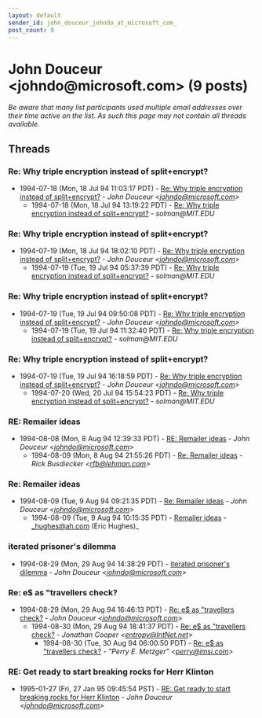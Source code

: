 ```yaml
---
layout: default
sender_id: john_douceur_johndo_at_microsoft_com_
post_count: 9
---
```


# John Douceur <johndo<span>@</span>microsoft.com> (9 posts)

_Be aware that many list participants used multiple email addresses over their time active on the list. As such this page may not contain all threads available._

## Threads

### Re: Why triple encryption instead of split+encrypt?
+ 1994-07-18 (Mon, 18 Jul 94 11:03:17 PDT) - [Re: Why triple encryption instead of split+encrypt?](/archive/1994/07/a382c62881a8b62ef466c87fb3e2ee6bbf891d608cdd725319f57d5f359aecc7) - _John Douceur \<johndo@microsoft.com\>_
  + 1994-07-18 (Mon, 18 Jul 94 13:19:22 PDT) - [Re: Why triple encryption instead of split+encrypt?](/archive/1994/07/7392dd28b0a3bf5ddf851a477c724e499005cd198c989dbd6b5fb4d0d63ae12c) - _solman@MIT.EDU_

### Re: Why triple encryption instead of split+encrypt?
+ 1994-07-19 (Mon, 18 Jul 94 18:02:10 PDT) - [Re: Why triple encryption instead of split+encrypt?](/archive/1994/07/299f80f5a327590564c14b603c847a3f45236c5703eaa1785fa85ce6c840fd9e) - _John Douceur \<johndo@microsoft.com\>_
  + 1994-07-19 (Tue, 19 Jul 94 05:37:39 PDT) - [Re: Why triple encryption instead of split+encrypt?](/archive/1994/07/a7e24c1e178ec041ccfe8c2c56963dc794beabcb07d4fc6ec3b17f295a4f2b73) - _solman@MIT.EDU_

### Re: Why triple encryption instead of split+encrypt?
+ 1994-07-19 (Tue, 19 Jul 94 09:50:08 PDT) - [Re: Why triple encryption instead of split+encrypt?](/archive/1994/07/ab1135875697b458c45c28172260920285fb7890d20bf3385880c1138022f304) - _John Douceur \<johndo@microsoft.com\>_
  + 1994-07-19 (Tue, 19 Jul 94 11:32:40 PDT) - [Re: Why triple encryption instead of split+encrypt?](/archive/1994/07/673dcf5a302cd7a7da1b36aa236b72aeed29048f7be76e34ffefe9eb91eb1029) - _solman@MIT.EDU_

### Re: Why triple encryption instead of split+encrypt?
+ 1994-07-19 (Tue, 19 Jul 94 16:18:59 PDT) - [Re: Why triple encryption instead of split+encrypt?](/archive/1994/07/ab721f8b7caa026a4ffb04061d46c2a64996ba66cb01b6b3595a773a441e8fe8) - _John Douceur \<johndo@microsoft.com\>_
  + 1994-07-20 (Wed, 20 Jul 94 15:54:23 PDT) - [Re: Why triple encryption instead of split+encrypt?](/archive/1994/07/2cfcde505e15bb5e437c3b9db94f257f380d6b97738a6ec89ad78f2eeada8349) - _solman@MIT.EDU_

### RE: Remailer ideas
+ 1994-08-08 (Mon, 8 Aug 94 12:39:33 PDT) - [RE: Remailer ideas](/archive/1994/08/c77e565a4d2d6886be416265214793e8c800945f4c1f76fcd71cf31810164d2c) - _John Douceur \<johndo@microsoft.com\>_
  + 1994-08-09 (Mon, 8 Aug 94 21:55:26 PDT) - [Re: Remailer ideas](/archive/1994/08/a090745abb9235b2aaf9453ea94f8802823adb616f133fa6e8dbafe9882856c0) - _Rick Busdiecker \<rfb@lehman.com\>_

### Re: Remailer ideas
+ 1994-08-09 (Tue, 9 Aug 94 09:21:35 PDT) - [Re: Remailer ideas](/archive/1994/08/466407197d06c4cf632eba2a09545d8d6c6c74887f67acae09ba1780b9c058b6) - _John Douceur \<johndo@microsoft.com\>_
  + 1994-08-09 (Tue, 9 Aug 94 10:15:35 PDT) - [Remailer ideas](/archive/1994/08/d5bcdcf8552f869b6f530e074202f22c29e42648b467467a9e9863e00f18a693) - _hughes@ah.com (Eric Hughes)_

### iterated prisoner's dilemma
+ 1994-08-29 (Mon, 29 Aug 94 14:38:29 PDT) - [iterated prisoner's dilemma](/archive/1994/08/57edbab918d5efef28162886052917c9b483a371811a81c82a1a964f4365c44e) - _John Douceur \<johndo@microsoft.com\>_

### Re: e$ as "travellers check?
+ 1994-08-29 (Mon, 29 Aug 94 16:46:13 PDT) - [Re: e$ as "travellers check?](/archive/1994/08/a07c1dd83c70222a6e906be319ca1b48ba3b9fdc3424122644ef0ca93014376a) - _John Douceur \<johndo@microsoft.com\>_
  + 1994-08-30 (Mon, 29 Aug 94 18:41:37 PDT) - [Re: e$ as "travellers check?](/archive/1994/08/8b770421de78fd2b595cc60c6c73f3bb3b1596dfa733f2752902ea3a5bc4bc64) - _Jonathan Cooper \<entropy@IntNet.net\>_
    + 1994-08-30 (Tue, 30 Aug 94 06:00:50 PDT) - [Re: e$ as "travellers check?](/archive/1994/08/7e85cdd93b2ba3ecb83f23080c7c26a40363bfa6bc454420d459aa33d6d9bdb4) - _"Perry E. Metzger" \<perry@imsi.com\>_

### RE: Get ready to start breaking rocks for Herr Klinton
+ 1995-01-27 (Fri, 27 Jan 95 09:45:54 PST) - [RE: Get ready to start breaking rocks for Herr Klinton](/archive/1995/01/cdc890d686cd91bf6b44004431bdfd35c3dbdfa65c686e9c388e858109c697d1) - _John Douceur \<johndo@microsoft.com\>_

